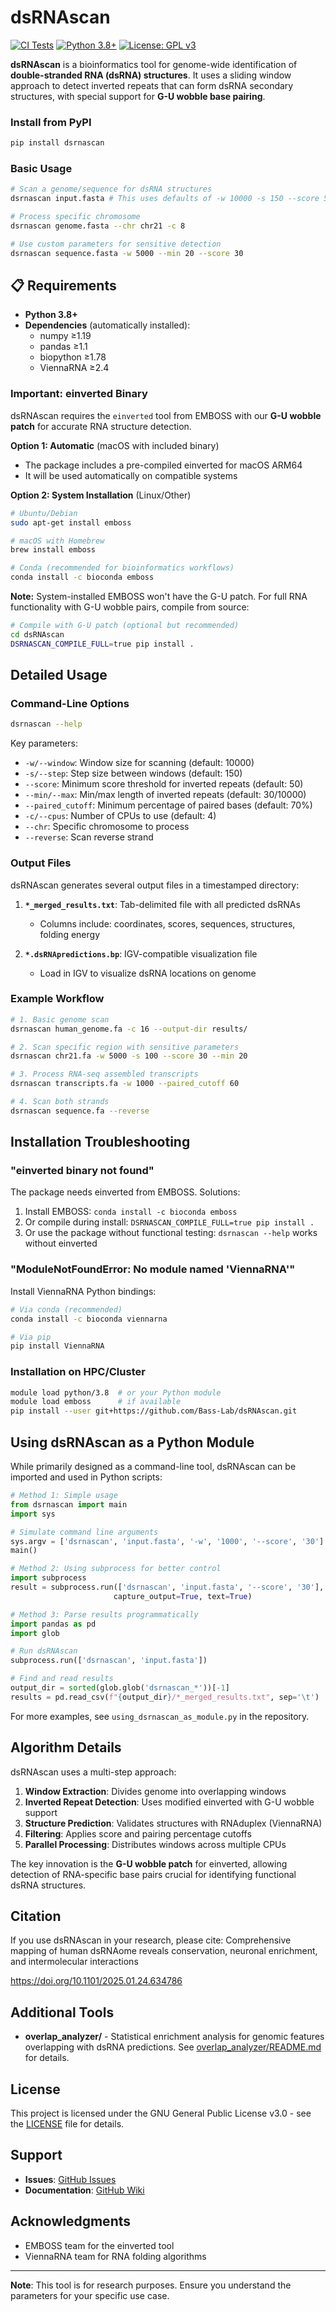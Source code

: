 # dsRNAscan

[![CI Tests](https://github.com/Bass-Lab/dsRNAscan/actions/workflows/ci-simple.yml/badge.svg)](https://github.com/Bass-Lab/dsRNAscan/actions/workflows/ci-simple.yml)
[![Python 3.8+](https://img.shields.io/badge/python-3.8+-blue.svg)](https://www.python.org/downloads/)
[![License: GPL v3](https://img.shields.io/badge/License-GPLv3-blue.svg)](https://www.gnu.org/licenses/gpl-3.0)

**dsRNAscan** is a bioinformatics tool for genome-wide identification of **double-stranded RNA (dsRNA) structures**. It uses a sliding window approach to detect inverted repeats that can form dsRNA secondary structures, with special support for **G-U wobble base pairing**.

### Install from PyPI 
```bash
pip install dsrnascan
```

### Basic Usage
```bash
# Scan a genome/sequence for dsRNA structures
dsrnascan input.fasta # This uses defaults of -w 10000 -s 150 --score 50

# Process specific chromosome
dsrnascan genome.fasta --chr chr21 -c 8

# Use custom parameters for sensitive detection
dsrnascan sequence.fasta -w 5000 --min 20 --score 30
```

## 📋 Requirements

- **Python 3.8+**
- **Dependencies** (automatically installed):
  - numpy ≥1.19
  - pandas ≥1.1
  - biopython ≥1.78
  - ViennaRNA ≥2.4

### Important: einverted Binary

dsRNAscan requires the `einverted` tool from EMBOSS with our **G-U wobble patch** for accurate RNA structure detection. 

**Option 1: Automatic** (macOS with included binary)
- The package includes a pre-compiled einverted for macOS ARM64
- It will be used automatically on compatible systems

**Option 2: System Installation** (Linux/Other)
```bash
# Ubuntu/Debian
sudo apt-get install emboss

# macOS with Homebrew
brew install emboss

# Conda (recommended for bioinformatics workflows)
conda install -c bioconda emboss
```

**Note:** System-installed EMBOSS won't have the G-U patch. For full RNA functionality with G-U wobble pairs, compile from source:

```bash
# Compile with G-U patch (optional but recommended)
cd dsRNAscan
DSRNASCAN_COMPILE_FULL=true pip install .
```

## Detailed Usage

### Command-Line Options

```bash
dsrnascan --help
```

Key parameters:
- `-w/--window`: Window size for scanning (default: 10000)
- `-s/--step`: Step size between windows (default: 150)
- `--score`: Minimum score threshold for inverted repeats (default: 50)
- `--min/--max`: Min/max length of inverted repeats (default: 30/10000)
- `--paired_cutoff`: Minimum percentage of paired bases (default: 70%)
- `-c/--cpus`: Number of CPUs to use (default: 4)
- `--chr`: Specific chromosome to process
- `--reverse`: Scan reverse strand

### Output Files

dsRNAscan generates several output files in a timestamped directory:

1. **`*_merged_results.txt`**: Tab-delimited file with all predicted dsRNAs
   - Columns include: coordinates, scores, sequences, structures, folding energy
   
2. **`*.dsRNApredictions.bp`**: IGV-compatible visualization file
   - Load in IGV to visualize dsRNA locations on genome

### Example Workflow

```bash
# 1. Basic genome scan
dsrnascan human_genome.fa -c 16 --output-dir results/

# 2. Scan specific region with sensitive parameters
dsrnascan chr21.fa -w 5000 -s 100 --score 30 --min 20

# 3. Process RNA-seq assembled transcripts
dsrnascan transcripts.fa -w 1000 --paired_cutoff 60

# 4. Scan both strands
dsrnascan sequence.fa --reverse
```

## Installation Troubleshooting

### "einverted binary not found"
The package needs einverted from EMBOSS. Solutions:
1. Install EMBOSS: `conda install -c bioconda emboss`
2. Or compile during install: `DSRNASCAN_COMPILE_FULL=true pip install .`
3. Or use the package without functional testing: `dsrnascan --help` works without einverted

### "ModuleNotFoundError: No module named 'ViennaRNA'"
Install ViennaRNA Python bindings:
```bash
# Via conda (recommended)
conda install -c bioconda viennarna

# Via pip
pip install ViennaRNA
```

### Installation on HPC/Cluster
```bash
module load python/3.8  # or your Python module
module load emboss      # if available
pip install --user git+https://github.com/Bass-Lab/dsRNAscan.git
```


## Using dsRNAscan as a Python Module

While primarily designed as a command-line tool, dsRNAscan can be imported and used in Python scripts:

```python
# Method 1: Simple usage
from dsrnascan import main
import sys

# Simulate command line arguments
sys.argv = ['dsrnascan', 'input.fasta', '-w', '1000', '--score', '30']
main()

# Method 2: Using subprocess for better control
import subprocess
result = subprocess.run(['dsrnascan', 'input.fasta', '--score', '30'], 
                       capture_output=True, text=True)

# Method 3: Parse results programmatically
import pandas as pd
import glob

# Run dsRNAscan
subprocess.run(['dsrnascan', 'input.fasta'])

# Find and read results
output_dir = sorted(glob.glob('dsrnascan_*'))[-1]
results = pd.read_csv(f"{output_dir}/*_merged_results.txt", sep='\t')
```

For more examples, see `using_dsrnascan_as_module.py` in the repository.

## Algorithm Details

dsRNAscan uses a multi-step approach:

1. **Window Extraction**: Divides genome into overlapping windows
2. **Inverted Repeat Detection**: Uses modified einverted with G-U wobble support
3. **Structure Prediction**: Validates structures with RNAduplex (ViennaRNA)
4. **Filtering**: Applies score and pairing percentage cutoffs
5. **Parallel Processing**: Distributes windows across multiple CPUs

The key innovation is the **G-U wobble patch** for einverted, allowing detection of RNA-specific base pairs crucial for identifying functional dsRNA structures.

## Citation

If you use dsRNAscan in your research, please cite:
Comprehensive mapping of human dsRNAome reveals conservation, neuronal enrichment, and intermolecular interactions

https://doi.org/10.1101/2025.01.24.634786



## Additional Tools

- **overlap_analyzer/** - Statistical enrichment analysis for genomic features overlapping with dsRNA predictions. See [overlap_analyzer/README.md](overlap_analyzer/README.md) for details.

## License

This project is licensed under the GNU General Public License v3.0 - see the [LICENSE](LICENSE) file for details.

## Support

- **Issues**: [GitHub Issues](https://github.com/Bass-Lab/dsRNAscan/issues)
- **Documentation**: [GitHub Wiki](https://github.com/Bass-Lab/dsRNAscan/wiki)

## Acknowledgments

- EMBOSS team for the einverted tool
- ViennaRNA team for RNA folding algorithms

---
**Note**: This tool is for research purposes. Ensure you understand the parameters for your specific use case.